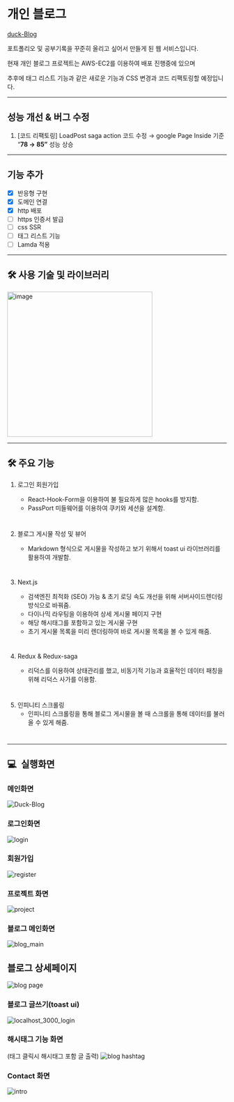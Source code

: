 # 개인 블로그

[duck-Blog](http://duck-blog.info)

포트폴리오 및 공부기록을 꾸준히 올리고 싶어서 만들게 된 웹 서비스입니다.

현재 개인 블로그 프로젝트는 AWS-EC2를 이용하여 배포 진행중에 있으며

추후에 태그 리스트 기능과 같은 새로운 기능과 CSS 변경과 코드 리팩토링할 예정입니다.

---

## 성능 개선 & 버그 수정

1. [코드 리팩토링] LoadPost saga action 코드 수정 → google Page Inside 기준
   “**78 → 85”** 성능 상승

---

## 기능 추가

- [x] 반응형 구현
- [x] 도메인 연결
- [x] http 배포
- [ ] https 인증서 발급
- [ ] css SSR
- [ ] 태그 리스트 기능
- [ ] Lamda 적용

---

## 🛠️ 사용 기술 및 라이브러리

<img width="333" alt="image" src="https://user-images.githubusercontent.com/72850354/177609703-bbfcf46e-11d9-4728-9921-d94562215475.png">

---

## 🛠️ 주요 기능

1. 로그인 회원가입

   - React-Hook-Form을 이용하여 불 필요하게 많은 hooks를 방지함.
   - PassPort 미들웨어를 이용하여 쿠키와 세션을 설계함.

#

2. 블로그 게시물 작성 및 뷰어

   - Markdown 형식으로 게시물을 작성하고 보기 위해서 toast ui 라이브러리를 활용하여 개발함.

#

3. Next.js

   - 검색엔진 최적화 (SEO) 가능 & 초기 로딩 속도 개선을 위해 서버사이드렌더링 방식으로 바꿔줌.
   - 다이나믹 라우팅을 이용하여 상세 게시물 페이지 구현
   - 해당 해시태그를 포함하고 있는 게시물 구현
   - 초기 게시물 목록을 미리 렌더링하여 바로 게시물 목록을 볼 수 있게 해줌.

#

4. Redux & Redux-saga

   - 리덕스를 이용하여 상태관리를 했고, 비동기적 기능과 효율적인 데이터 패칭을 위해 리덕스 사가를 이용함.

#

5. 인피니티 스크롤링
   - 인피니티 스크롤링을 통해 블로그 게시물을 볼 때 스크롤을 통해 데이터를 불러올 수 있게 해줌.

#

---

## 💻  실행화면

### 메인화면

![Duck-Blog](https://user-images.githubusercontent.com/72850354/177379081-282b1971-a34f-4ef4-b3e4-caa9a7c2819a.png)

### 로그인화면

![login](https://user-images.githubusercontent.com/72850354/177379694-ad31b92b-b686-447d-a2f1-764b2509ce06.png)

### 회원가입

![register](https://user-images.githubusercontent.com/72850354/177379759-cb69ee5a-85ec-4382-a512-fdac4455b229.png)

### 프로젝트 화면

![project](https://user-images.githubusercontent.com/72850354/177379584-bc2e513e-016f-4931-aa1f-ffc64e5c2819.png)

### 블로그 메인화면

![blog_main](https://user-images.githubusercontent.com/72850354/177379853-0f11c387-b1d8-4dda-8f3c-89cb5251a19b.png)

## 블로그 상세페이지

![blog page](https://user-images.githubusercontent.com/72850354/177379921-fd568bab-dc33-41f7-a1c9-900f0fa5c620.png)

### 블로그 글쓰기(toast ui)

![localhost_3000_login](https://user-images.githubusercontent.com/72850354/177380178-6dc7319d-5e94-4a88-90f3-5d266db7df19.png)

### 해시태그 기능 화면

(태그 클릭시 해시태그 포함 글 출력)
![blog hashtag](https://user-images.githubusercontent.com/72850354/177380326-90d6e42a-6297-426c-af9f-035e7a203746.png)

### Contact 화면

![intro](https://user-images.githubusercontent.com/72850354/177380400-b9cab1dc-7319-4fb7-bfff-0c73a53c6171.png)
